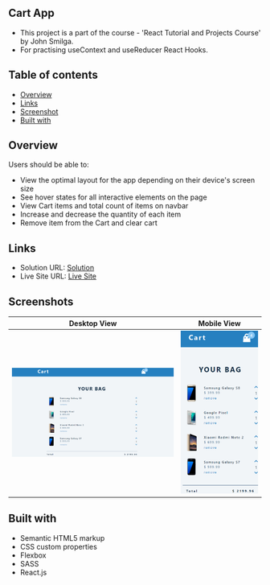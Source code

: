 ## Cart App

- This project is a part of the course - 'React Tutorial and Projects Course' by John Smilga.
- For practising useContext and useReducer React Hooks.

## Table of contents

- [Overview](#overview)
- [Links](#links)
- [Screenshot](#screenshot)
- [Built with](#built-with)

## Overview

Users should be able to:

- View the optimal layout for the app depending on their device's screen size
- See hover states for all interactive elements on the page
- View Cart items and total count of items on navbar
- Increase and decrease the quantity of each item
- Remove item from the Cart and clear cart

## Links

- Solution URL: [Solution](https://github.com/SaiPradeepti/My-React-Projects/tree/main/08-cart)
- Live Site URL: [Live Site](https://cart-sp.netlify.app/)

## Screenshots

|          Desktop View          |          Mobile View           |
| :----------------------------: | :----------------------------: |
| ![](./src/images/Capture1.PNG) | ![](./src/images/Capture2.PNG) |

## Built with

- Semantic HTML5 markup
- CSS custom properties
- Flexbox
- SASS
- React.js
